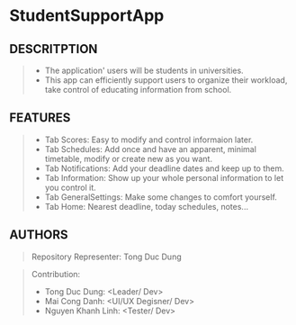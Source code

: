 # StudentSupportApp

## **DESCRITPTION** ##

 > - The application' users will be students in universities.
 > - This app can efficiently support users to organize their workload, take control of educating information from school.

## **FEATURES** ##

> - Tab Scores: Easy to modify and control informaion later.
> - Tab Schedules: Add once and have an apparent, minimal timetable, modify or create new as you want.
> - Tab Notifications: Add your deadline dates and keep up to them.
> - Tab Information: Show up your whole personal information to let you control it.
> - Tab GeneralSettings: Make some changes to comfort yourself.
> - Tab Home: Nearest deadline, today schedules, notes...

## **AUTHORS** ##

 > Repository Representer: Tong Duc Dung 
 
 > Contribution:
> - Tong Duc Dung: <Leader/ Dev>
> - Mai Cong Danh: <UI/UX Degisner/ Dev> 
> - Nguyen Khanh Linh: <Tester/ Dev>
